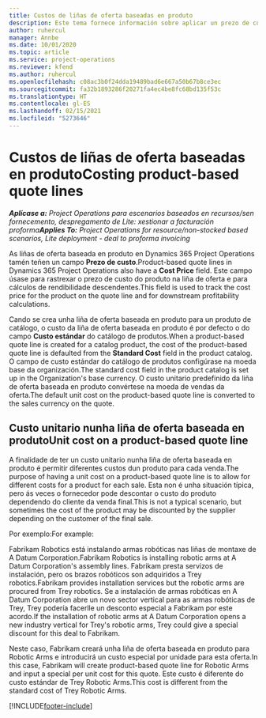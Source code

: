 ```yaml
---
title: Custos de liñas de oferta baseadas en produto
description: Este tema fornece información sobre aplicar un prezo de custo a unha liña de oferta baseada en produtos.
author: ruhercul
manager: Annbe
ms.date: 10/01/2020
ms.topic: article
ms.service: project-operations
ms.reviewer: kfend
ms.author: ruhercul
ms.openlocfilehash: c08ac3b0f24dda19489bad6e667a50b67b8ce3ec
ms.sourcegitcommit: fa32b1893286f20271fa4ec4be8fc68bd135f53c
ms.translationtype: HT
ms.contentlocale: gl-ES
ms.lasthandoff: 02/15/2021
ms.locfileid: "5273646"
---
```

# <a name="costing-product-based-quote-lines"></a><span data-ttu-id="fb870-103">Custos de liñas de oferta baseadas en produto</span><span class="sxs-lookup"><span data-stu-id="fb870-103">Costing product-based quote lines</span></span>

<span data-ttu-id="fb870-104">_**Aplícase a:** Project Operations para escenarios baseados en recursos/sen fornecemento, despregamento de Lite: xestionar a facturación proforma_</span><span class="sxs-lookup"><span data-stu-id="fb870-104">_**Applies To:** Project Operations for resource/non-stocked based scenarios, Lite deployment - deal to proforma invoicing_</span></span>


<span data-ttu-id="fb870-105">As liñas de oferta baseada en produto en Dynamics 365 Project Operations tamén teñen un campo **Prezo de custo**.</span><span class="sxs-lookup"><span data-stu-id="fb870-105">Product-based quote lines in Dynamics 365 Project Operations also have a **Cost Price** field.</span></span> <span data-ttu-id="fb870-106">Este campo úsase para rastrexar o prezo de custo do produto na liña de oferta e para cálculos de rendibilidade descendentes.</span><span class="sxs-lookup"><span data-stu-id="fb870-106">This field is used to track the cost price for the product on the quote line and for downstream profitability calculations.</span></span>

<span data-ttu-id="fb870-107">Cando se crea unha liña de oferta baseada en produto para un produto de catálogo, o custo da liña de oferta baseada en produto é por defecto o do campo **Custo estándar** do catálogo de produtos.</span><span class="sxs-lookup"><span data-stu-id="fb870-107">When a product-based quote line is created for a catalog product, the cost of the product-based quote line is defaulted from the **Standard Cost** field in the product catalog.</span></span> <span data-ttu-id="fb870-108">O campo de custo estándar do catálogo de produtos configúrase na moeda base da organización.</span><span class="sxs-lookup"><span data-stu-id="fb870-108">The standard cost field in the product catalog is set up in the Organization's base currency.</span></span> <span data-ttu-id="fb870-109">O custo unitario predefinido da liña de oferta baseada en produto convértese na moeda de vendas da oferta.</span><span class="sxs-lookup"><span data-stu-id="fb870-109">The default unit cost on the product-based quote line is converted to the sales currency on the quote.</span></span>

## <a name="unit-cost-on-a-product-based-quote-line"></a><span data-ttu-id="fb870-110">Custo unitario nunha liña de oferta baseada en produto</span><span class="sxs-lookup"><span data-stu-id="fb870-110">Unit cost on a product-based quote line</span></span>

<span data-ttu-id="fb870-111">A finalidade de ter un custo unitario nunha liña de oferta baseada en produto é permitir diferentes custos dun produto para cada venda.</span><span class="sxs-lookup"><span data-stu-id="fb870-111">The purpose of having a unit cost on a product-based quote line is to allow for different costs for a product for each sale.</span></span> <span data-ttu-id="fb870-112">Esta non é unha situación típica, pero ás veces o fornecedor pode descontar o custo do produto dependendo do cliente da venda final.</span><span class="sxs-lookup"><span data-stu-id="fb870-112">This is not a typical scenario, but sometimes the cost of the product may be discounted by the supplier depending on the customer of the final sale.</span></span>

<span data-ttu-id="fb870-113">Por exemplo:</span><span class="sxs-lookup"><span data-stu-id="fb870-113">For example:</span></span>

<span data-ttu-id="fb870-114">Fabrikam Robotics está instalando armas robóticas nas liñas de montaxe de A Datum Corporation.</span><span class="sxs-lookup"><span data-stu-id="fb870-114">Fabrikam Robotics is installing robotic arms at A Datum Corporation's assembly lines.</span></span> <span data-ttu-id="fb870-115">Fabrikam presta servizos de instalación, pero os brazos robóticos son adquiridos a Trey robotics.</span><span class="sxs-lookup"><span data-stu-id="fb870-115">Fabrikam provides installation services but the robotic arms are procured from Trey robotics.</span></span> <span data-ttu-id="fb870-116">Se a instalación de armas robóticas en A Datum Corporation abre un novo sector vertical para as armas robóticas de Trey, Trey podería facerlle un desconto especial a Fabrikam por este acordo.</span><span class="sxs-lookup"><span data-stu-id="fb870-116">If the installation of robotic arms at A Datum Corporation opens a new industry vertical for Trey's robotic arms, Trey could give a special discount for this deal to Fabrikam.</span></span>

<span data-ttu-id="fb870-117">Neste caso, Fabrikam creará unha liña de oferta baseada en produto para Robotic Arms e introducirá un custo especial por unidade para esta oferta.</span><span class="sxs-lookup"><span data-stu-id="fb870-117">In this case, Fabrikam will create product-based quote line for Robotic Arms and input a special per unit cost for this quote.</span></span> <span data-ttu-id="fb870-118">Este custo é diferente do custo estándar de Trey Robotic Arms.</span><span class="sxs-lookup"><span data-stu-id="fb870-118">This cost is different from the standard cost of Trey Robotic Arms.</span></span>


[!INCLUDE[footer-include](../../includes/footer-banner.md)]